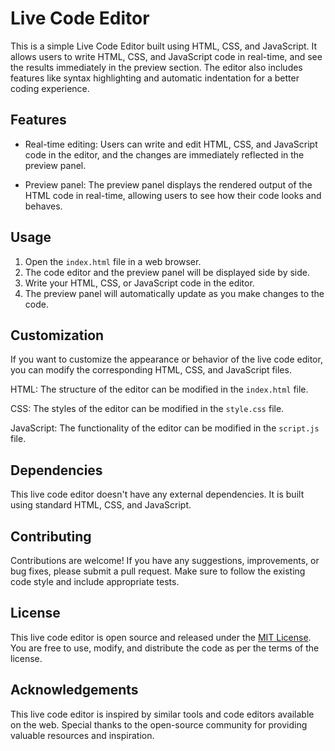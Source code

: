 # Live Code Editor
This is a simple Live Code Editor built using HTML, CSS, and JavaScript. It allows users to write HTML, CSS, and JavaScript code in real-time, and see the results immediately in the preview section. The editor also includes features like syntax highlighting and automatic indentation for a better coding experience.

## Features
* Real-time editing: Users can write and edit HTML, CSS, and JavaScript code in the editor, and the changes are immediately reflected in the preview panel.

* Preview panel: The preview panel displays the rendered output of the HTML code in real-time, allowing users to see how their code looks and behaves.

## Usage
1. Open the `index.html` file in a web browser.
2. The code editor and the preview panel will be displayed side by side.
3. Write your HTML, CSS, or JavaScript code in the editor.
4. The preview panel will automatically update as you make changes to the code.

## Customization
If you want to customize the appearance or behavior of the live code editor, you can modify the corresponding HTML, CSS, and JavaScript files.

HTML: The structure of the editor can be modified in the `index.html` file.

CSS: The styles of the editor can be modified in the `style.css` file.

JavaScript: The functionality of the editor can be modified in the `script.js` file.

## Dependencies
This live code editor doesn't have any external dependencies. It is built using standard HTML, CSS, and JavaScript.

## Contributing
Contributions are welcome! If you have any suggestions, improvements, or bug fixes, please submit a pull request. Make sure to follow the existing code style and include appropriate tests.

## License
This live code editor is open source and released under the [MIT License](https://opensource.org/license/mit/). You are free to use, modify, and distribute the code as per the terms of the license.

## Acknowledgements
This live code editor is inspired by similar tools and code editors available on the web. Special thanks to the open-source community for providing valuable resources and inspiration.
